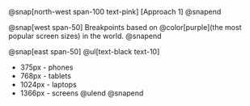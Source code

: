 @snap[north-west span-100 text-pink]
[Approach 1]
@snapend

@snap[west span-50]
Breakpoints based on @color[purple](the most popular screen sizes) in the world.
@snapend

@snap[east span-50]
@ul[text-black text-10]
- 375px - phones
- 768px - tablets
- 1024px - laptops
- 1366px - screens
@ulend
@snapend

